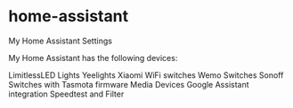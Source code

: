 # home-assistant
My Home Assistant Settings

My Home Assistant has the following devices:

LimitlessLED Lights
Yeelights
Xiaomi WiFi switches
Wemo Switches
Sonoff Switches with Tasmota firmware
Media Devices
Google Assistant integration
Speedtest and Filter
